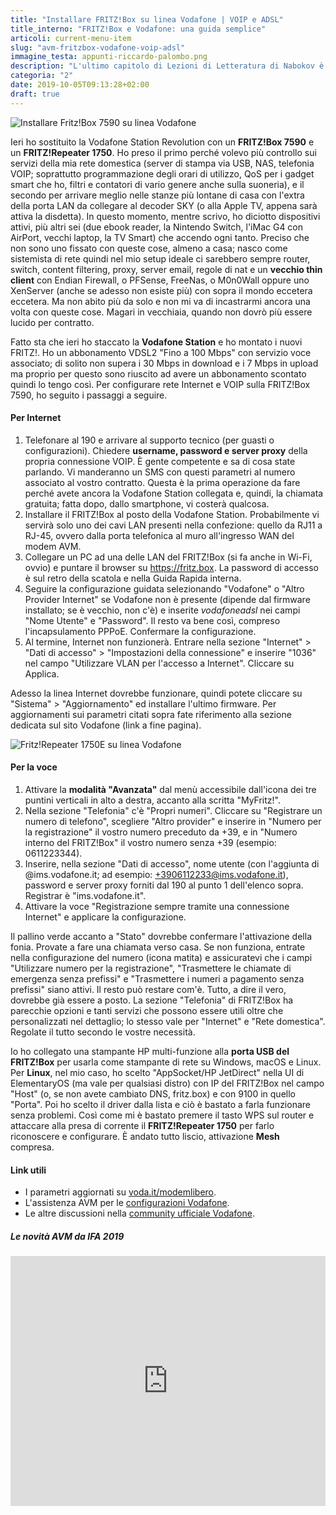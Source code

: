 ```yaml
---
title: "Installare FRITZ!Box su linea Vodafone | VOIP e ADSL"
title_interno: "FRITZ!Box e Vodafone: una guida semplice"
articoli: current-menu-item
slug: "avm-fritzbox-vodafone-voip-adsl"
immagine_testa: appunti-riccardo-palombo.png
description: "L'ultimo capitolo di Lezioni di Letteratura di Nabokov è dedicato all'arte della letteratura e al senso comune."
categoria: "2"
date: 2019-10-05T09:13:28+02:00
draft: true
---
```


![Installare Fritz!Box 7590 su linea Vodafone](../../img/articoli/fritzbox-vodafone.jpg "Il FRITZ!Box 7590 di AVM")

Ieri ho sostituito la Vodafone Station Revolution con un **FRITZ!Box 7590** e un **FRITZ!Repeater 1750**. Ho preso il primo perché volevo più controllo sui servizi della mia rete domestica (server di stampa via USB, NAS, telefonia VOIP; soprattutto programmazione degli orari di utilizzo, QoS per i gadget smart che ho, filtri e contatori di vario genere anche sulla suoneria), e il secondo per arrivare meglio nelle stanze più lontane di casa con l'extra della porta LAN da collegare al decoder SKY (o alla Apple TV, appena sarà attiva la disdetta). In questo momento, mentre scrivo, ho diciotto dispositivi attivi, più altri sei (due ebook reader, la Nintendo Switch, l'iMac G4 con AirPort, vecchi laptop, la TV Smart) che accendo ogni tanto. Preciso che non sono uno fissato con queste cose, almeno a casa; nasco come sistemista di rete quindi nel mio setup ideale ci sarebbero sempre router, switch, content filtering, proxy, server email, regole di nat e un **vecchio thin client** con Endian Firewall, o PFSense, FreeNas, o M0n0Wall oppure uno XenServer (anche se adesso non esiste più) con sopra il mondo eccetera eccetera. Ma non abito più da solo e non mi va di incastrarmi ancora una volta con queste cose. Magari in vecchiaia, quando non dovrò più essere lucido per contratto.

Fatto sta che ieri ho staccato la **Vodafone Station** e ho montato i nuovi FRITZ!. Ho un abbonamento VDSL2 "Fino a 100 Mbps" con servizio voce associato; di solito non supera i 30 Mbps in download e i 7 Mbps in upload ma proprio per questo sono riuscito ad avere un abbonamento scontato quindi lo tengo così. Per configurare rete Internet e VOIP sulla FRITZ!Box 7590, ho seguito i passaggi a seguire.

#### Per Internet

1. Telefonare al 190 e arrivare al supporto tecnico (per guasti o configurazioni). Chiedere **username, password e server proxy** della propria connessione VOIP. È gente competente e sa di cosa state parlando. Vi manderanno un SMS con questi parametri al numero associato al vostro contratto. Questa è la prima operazione da fare perché avete ancora la Vodafone Station collegata e, quindi, la chiamata gratuita; fatta dopo, dallo smartphone, vi costerà qualcosa.
2. Installare il FRITZ!Box al posto della Vodafone Station. Probabilmente vi servirà solo uno dei cavi LAN presenti nella confezione: quello da RJ11 a RJ-45, ovvero dalla porta telefonica al muro all'ingresso WAN del modem AVM.
3. Collegare un PC ad una delle LAN del FRITZ!Box (si fa anche in Wi-Fi, ovvio) e puntare il browser su https://fritz.box. La password di accesso è sul retro della scatola e nella Guida Rapida interna.
4. Seguire la configurazione guidata selezionando "Vodafone" o "Altro Provider Internet" se Vodafone non è presente (dipende dal firmware installato; se è vecchio, non c'è) e inserite _vodafoneadsl_ nei campi "Nome Utente" e "Password". Il resto va bene così, compreso l'incapsulamento PPPoE. Confermare la configurazione.
5. Al termine, Internet non funzionerà. Entrare nella sezione "Internet" > "Dati di accesso" > "Impostazioni della connessione" e inserire "1036" nel campo "Utilizzare VLAN per l'accesso a Internet". Cliccare su Applica.

Adesso la linea Internet dovrebbe funzionare, quindi potete cliccare su "Sistema" > "Aggiornamento" ed installare l'ultimo firmware. Per aggiornamenti sui parametri citati sopra fate riferimento alla sezione dedicata sul sito Vodafone (link a fine pagina).

![Fritz!Repeater 1750E su linea Vodafone](../../img/articoli/fritzrepeater-vodafone.jpg "Il FRITZ!Repeater 1750E di AVM")

#### Per la voce

1. Attivare la **modalità "Avanzata"** dal menù accessibile dall'icona dei tre puntini verticali in alto a destra, accanto alla scritta "MyFritz!".
2. Nella sezione "Telefonia" c'è "Propri numeri". Cliccare su "Registrare un numero di telefono", scegliere "Altro provider" e inserire in "Numero per la registrazione" il vostro numero preceduto da +39, e in "Numero interno del FRITZ!Box" il vostro numero senza +39 (esempio: 0611223344).
3. Inserire, nella sezione "Dati di accesso", nome utente (con l'aggiunta di @ims.vodafone.it; ad esempio: +3906112233@ims.vodafone.it), password e server proxy forniti dal 190 al punto 1 dell'elenco sopra. Registrar è "ims.vodafone.it". 
4. Attivare la voce "Registrazione sempre tramite una connessione Internet" e applicare la configurazione.

Il pallino verde accanto a "Stato" dovrebbe confermare l'attivazione della fonia. Provate a fare una chiamata verso casa. Se non funziona, entrate nella configurazione del numero (icona matita) e assicuratevi che i campi "Utilizzare numero per la registrazione", "Trasmettere le chiamate di emergenza senza prefissi" e "Trasmettere i numeri a pagamento senza prefissi" siano attivi. Il resto può restare com'è. Tutto, a dire il vero, dovrebbe già essere a posto. La sezione "Telefonia" di FRITZ!Box ha parecchie opzioni e tanti servizi che possono essere utili oltre che personalizzati nel dettaglio; lo stesso vale per "Internet" e "Rete domestica". Regolate il tutto secondo le vostre necessità.

Io ho collegato una stampante HP multi-funzione alla **porta USB del FRITZ!Box** per usarla come stampante di rete su Windows, macOS e Linux. Per **Linux**, nel mio caso, ho scelto "AppSocket/HP JetDirect" nella UI di ElementaryOS (ma vale per qualsiasi distro) con IP del FRITZ!Box nel campo "Host" (o, se non avete cambiato DNS, fritz.box) e con 9100 in quello "Porta". Poi ho scelto il driver dalla lista e ciò è bastato a farla funzionare senza problemi. Così come mi è bastato premere il tasto WPS sul router e attaccare alla presa di corrente il **FRITZ!Repeater 1750** per farlo riconoscere e configurare. È andato tutto liscio, attivazione **Mesh** compresa.

#### Link utili

- I parametri aggiornati su <a href="https://www.vodafone.it/portal/Privati/Supporto/Assistenza-dispositivi/Installare-e-configurare/Modem-Alternativo" title="Vodafone Modem Libero" rel="nofollow" target="_blank">voda.it/modemlibero</a>.
- L'assistenza AVM per le <a href="https://it.avm.de/assistenza/libera-scelta-del-router/vodafone/" title="AVM e Vodafone" rel="nofollow" target="_blank">configurazioni Vodafone</a>.
- Le altre discussioni nella <a href="https://community.vodafone.it/" title="Vodafone Community" rel="nofollow" target="_blank">community ufficiale Vodafone</a>.

##### Le novità AVM da IFA 2019

<iframe width="100%" height="400" src="https://www.youtube.com/embed/bp1r09kZ3sg" frameborder="0" allow="accelerometer; autoplay; encrypted-media; gyroscope; picture-in-picture" allowfullscreen></iframe>
